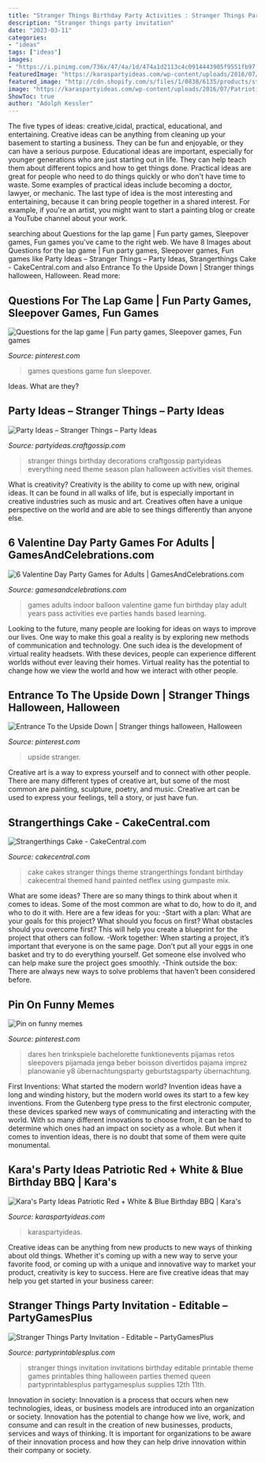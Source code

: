 ```yaml
---
title: "Stranger Things Birthday Party Activities : Stranger Things Party Invitation"
description: "Stranger things party invitation"
date: "2023-03-11"
categories:
- "ideas"
tags: ["ideas"]
images:
- "https://i.pinimg.com/736x/47/4a/1d/474a1d2113c4c0914443905f9551fb97.jpg"
featuredImage: "https://karaspartyideas.com/wp-content/uploads/2016/07/Patriotic-Red-White-Blue-Birthday-BBQ-via-Karas-Party-Ideas-KarasPartyIdeas.com20-683x1024.jpeg"
featured_image: "http://cdn.shopify.com/s/files/1/0838/6135/products/stranger-things-party-invitations-printable_1200x1200.png?v=1512336308"
image: "https://karaspartyideas.com/wp-content/uploads/2016/07/Patriotic-Red-White-Blue-Birthday-BBQ-via-Karas-Party-Ideas-KarasPartyIdeas.com20-683x1024.jpeg"
ShowToc: true
author: "Adolph Kessler"
---
```



The five types of ideas: creative,icidal, practical, educational, and entertaining.
Creative ideas can be anything from cleaning up your basement to starting a business. They can be fun and enjoyable, or they can have a serious purpose. Educational ideas are important, especially for younger generations who are just starting out in life. They can help teach them about different topics and how to get things done. Practical ideas are great for people who need to do things quickly or who don't have time to waste. Some examples of practical ideas include becoming a doctor, lawyer, or mechanic. The last type of idea is the most interesting and entertaining, because it can bring people together in a shared interest. For example, if you're an artist, you might want to start a painting blog or create a YouTube channel about your work.

	

		
searching about Questions for the lap game | Fun party games, Sleepover games, Fun games you've came to the right web. We have 8 Images about Questions for the lap game | Fun party games, Sleepover games, Fun games like Party Ideas – Stranger Things – Party Ideas, Strangerthings Cake - CakeCentral.com and also Entrance To the Upside Down | Stranger things halloween, Halloween. Read more:
		
    
## Questions For The Lap Game | Fun Party Games, Sleepover Games, Fun Games

<img loading=lazy src="https://i.pinimg.com/736x/d6/e2/78/d6e2789c417fcfa2da565cf3ccd54197.jpg" onerror="this.onerror=null;this.src='https://tse1.mm.bing.net/th?id=OIP.bX8887SfKG-8PzBM01WknwDWEj&amp;pid=15.1';" alt="Questions for the lap game | Fun party games, Sleepover games, Fun games">

_Source: pinterest.com_

>games questions game fun sleepover. 

	

Ideas. What are they?

    
## Party Ideas – Stranger Things – Party Ideas

<img loading=lazy src="https://i1.wp.com/partyideas.craftgossip.com/files/2019/08/Everything-You-Need-To-Plan-Your-Stranger-Things-Party.png?fit=600%2C900&amp;ssl=1" onerror="this.onerror=null;this.src='https://tse3.mm.bing.net/th?id=OIP.KnMAEhWz0dHUUScIkz1oBQHaLH&amp;pid=15.1';" alt="Party Ideas – Stranger Things – Party Ideas">

_Source: partyideas.craftgossip.com_

>stranger things birthday decorations craftgossip partyideas everything need theme season plan halloween activities visit themes. 

	

What is creativity?
Creativity is the ability to come up with new, original ideas. It can be found in all walks of life, but is especially important in creative industries such as music and art. Creatives often have a unique perspective on the world and are able to see things differently than anyone else.

    
## 6 Valentine Day Party Games For Adults | GamesAndCelebrations.com

<img loading=lazy src="https://www.gamesandcelebrations.com/wp-content/uploads/2017/11/Valentine-Day-Adult-Game.jpg" onerror="this.onerror=null;this.src='https://tse3.mm.bing.net/th?id=OIP.3QX3keudi2RSdps8Xbg7yQHaFj&amp;pid=15.1';" alt="6 Valentine Day Party Games for Adults | GamesAndCelebrations.com">

_Source: gamesandcelebrations.com_

>games adults indoor balloon valentine game fun birthday play adult years pass activities eve parties hands based learning. 

	

Looking to the future, many people are looking for ideas on ways to improve our lives. One way to make this goal a reality is by exploring new methods of communication and technology. One such idea is the development of virtual reality headsets. With these devices, people can experience different worlds without ever leaving their homes. Virtual reality has the potential to change how we view the world and how we interact with other people.

    
## Entrance To The Upside Down | Stranger Things Halloween, Halloween

<img loading=lazy src="https://i.pinimg.com/originals/f1/7f/9e/f17f9e650aa1bdddd8d0bceb9ab5d697.jpg" onerror="this.onerror=null;this.src='https://tse1.mm.bing.net/th?id=OIP.1HNMODWcl_e_DUTuBY6FOQHaFj&amp;pid=15.1';" alt="Entrance To the Upside Down | Stranger things halloween, Halloween">

_Source: pinterest.com_

>upside stranger. 

	

Creative art is a way to express yourself and to connect with other people. There are many different types of creative art, but some of the most common are painting, sculpture, poetry, and music. Creative art can be used to express your feelings, tell a story, or just have fun.

    
## Strangerthings Cake - CakeCentral.com

<img loading=lazy src="https://cdn001.cakecentral.com/gallery/2017/02/900_strangerthings-cake-880562ZhYj3.jpg" onerror="this.onerror=null;this.src='https://tse1.mm.bing.net/th?id=OIP.wE4rNf2zPOwS0hOTSieirQHaHa&amp;pid=15.1';" alt="Strangerthings Cake - CakeCentral.com">

_Source: cakecentral.com_

>cake cakes stranger things theme strangerthings fondant birthday cakecentral themed hand painted netflex using gumpaste mix. 

	

What are some ideas?
There are so many things to think about when it comes to ideas. Some of the most common are what to do, how to do it, and who to do it with. Here are a few ideas for you: 
-Start with a plan: What are your goals for this project? What should you focus on first? What obstacles should you overcome first? This will help you create a blueprint for the project that others can follow. 
-Work together: When starting a project, it’s important that everyone is on the same page. Don’t put all your eggs in one basket and try to do everything yourself. Get someone else involved who can help make sure the project goes smoothly. 
-Think outside the box: There are always new ways to solve problems that haven’t been considered before.

    
## Pin On Funny Memes

<img loading=lazy src="https://i.pinimg.com/736x/47/4a/1d/474a1d2113c4c0914443905f9551fb97.jpg" onerror="this.onerror=null;this.src='https://tse1.mm.bing.net/th?id=OIP.h2JWd_PG0sIDRWNl-M5aGQHaO0&amp;pid=15.1';" alt="Pin on funny memes">

_Source: pinterest.com_

>dares hen trinkspiele bachelorette funktionevents pijamas retos sleepovers pijamada jenga beber boisson divertidos pajama imprez planowanie y8 übernachtungsparty geburtstagsparty übernachtung. 

	

First Inventions: What started the modern world?
Invention ideas have a long and winding history, but the modern world owes its start to a few key inventions. From the Gutenberg type press to the first electronic computer, these devices sparked new ways of communicating and interacting with the world. With so many different innovations to choose from, it can be hard to determine which ones had an impact on society as a whole. But when it comes to invention ideas, there is no doubt that some of them were quite monumental.

    
## Kara&#039;s Party Ideas Patriotic Red + White &amp; Blue Birthday BBQ | Kara&#039;s

<img loading=lazy src="https://karaspartyideas.com/wp-content/uploads/2016/07/Patriotic-Red-White-Blue-Birthday-BBQ-via-Karas-Party-Ideas-KarasPartyIdeas.com20-683x1024.jpeg" onerror="this.onerror=null;this.src='https://tse1.mm.bing.net/th?id=OIP.q-PWbVp3NK1RM4sotCCPagHaLG&amp;pid=15.1';" alt="Kara&#039;s Party Ideas Patriotic Red + White &amp; Blue Birthday BBQ | Kara&#039;s">

_Source: karaspartyideas.com_

>karaspartyideas. 

	

Creative ideas can be anything from new products to new ways of thinking about old things. Whether it's coming up with a new way to serve your favorite food, or coming up with a unique and innovative way to market your product, creativity is key to success. Here are five creative ideas that may help you get started in your business career: 

    
## Stranger Things Party Invitation - Editable – PartyGamesPlus

<img loading=lazy src="http://cdn.shopify.com/s/files/1/0838/6135/products/stranger-things-party-invitations-printable_1200x1200.png?v=1512336308" onerror="this.onerror=null;this.src='https://tse3.mm.bing.net/th?id=OIP.yKqKnkeafwZ8oDcACAFKiAHaKV&amp;pid=15.1';" alt="Stranger Things Party Invitation - Editable – PartyGamesPlus">

_Source: partyprintablesplus.com_

>stranger things invitation invitations birthday editable printable theme games printables thing halloween parties themed queen partyprintablesplus partygamesplus supplies 12th 11th. 

	

Innovation in society:
Innovation is a process that occurs when new technologies, ideas, or business models are introduced into an organization or society. Innovation has the potential to change how we live, work, and consume and can result in the creation of new businesses, products, services and ways of thinking. It is important for organizations to be aware of their innovation process and how they can help drive innovation within their company or society.

